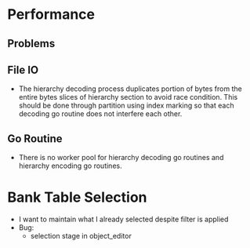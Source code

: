 # Performance

## Problems

## File IO

- The hierarchy decoding process duplicates portion of bytes from the entire 
bytes slices of hierarchy section to avoid race condition. This should be 
done through partition using index marking so that each decoding go routine does 
not interfere each other.

## Go Routine

- There is no worker pool for hierarchy decoding go routines and hierarchy 
encoding go routines.

# Bank Table Selection

- I want to maintain what I already selected despite filter is applied
- Bug:
    - selection stage in object_editor
